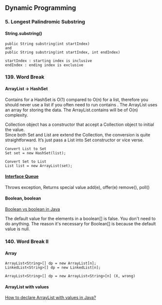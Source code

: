 ## Dynamic Programming

### 5. Longest Palindromic Substring  
#### String.substring()  
```
public String substring(int startIndex)  
and  
public String substring(int startIndex, int endIndex)  

startIndex : starting index is inclusive
endIndex : ending index is exclusive

```   

### 139. Word Break  
#### ArrayList -> HashSet
Contains for a HashSet is O(1) compared to O(n) for a list, therefore you should never use a list if you often need to run contains . 
The ArrayList uses an array for storing the data. The ArrayList.contains will be of O(n) complexity.  


Collection object has a constructor that accept a Collection object to initial the value.  
Since both Set and List are extend the Collection, the conversion is quite straightforward. It’s just pass a List into Set constructor or vice verse.
```
Convert List to Set
Set set = new HashSet(list);

Convert Set to List
List list = new ArrayList(set);
```  

#### [Interface Queue](https://docs.oracle.com/javase/7/docs/api/java/util/Queue.html)
Throws exception, Returns special value
add(e), offer(e)
remove(), poll()


#### Boolean, boolean
[Boolean vs boolean in Java](https://stackoverflow.com/questions/3728616/boolean-vs-boolean-in-java)  

The default value for the elements in a boolean[] is false. You don't need to do anything.
The reason it's necessary for Boolean[] is because the default value is null.


### 140. Word Break II  
#### Array
```
ArrayList<String>[] dp = new ArrayList[n];
LinkedList<String>[] dp = new LinkedList[n];

ArrayList<String>[] dp = new ArrayList<String>[n] (X, wrong)
```  


#### ArrayList with values
[How to declare ArrayList with values in Java?](http://www.java67.com/2015/10/how-to-declare-arraylist-with-values-in-java.html)  

